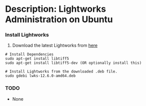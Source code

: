 # Description: Lightworks Administration on Ubuntu

### Install Lightworks
1. Download the latest Lightworks from [here](https://www.lwks.com/index.php?option=com_lwks&view=download&Itemid=206)

```
# Install Dependencies
sudo apt-get install libtiff5
sudo apt-get install libtiff5-dev (OR optionally install this)

# Install Lightworks from the downloaded .deb file.
sudo gdebi lwks-12.6.0-amd64.deb
```

### TODO
* None
